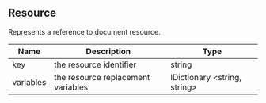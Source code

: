 ## Resource

Represents a reference to document resource.

| Name                     | Description                                    | Type                          |
|--------------------------|------------------------------------------------|-------------------------------|
| key                      | the resource identifier                        | string                        |
| variables                | the resource replacement variables             | IDictionary \<string, string> |